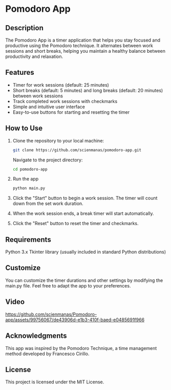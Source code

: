 # Pomodoro App
## Description

The Pomodoro App is a timer application that helps you stay focused and productive using the Pomodoro technique. It alternates between work sessions and short breaks, helping you maintain a healthy balance between productivity and relaxation.

## Features

- Timer for work sessions (default: 25 minutes)
- Short breaks (default: 5 minutes) and long breaks (default: 20 minutes) between work sessions
- Track completed work sessions with checkmarks
- Simple and intuitive user interface
- Easy-to-use buttons for starting and resetting the timer

## How to Use

1. Clone the repository to your local machine:

   ```bash
   git clone https://github.com/scienmanas/pomodoro-app.git
   ```
   Navigate to the project directory:
   ```bash
   cd pomodoro-app
   ```
2. Run the app
   ```bash
   python main.py
   ```
3. Click the "Start" button to begin a work session. The timer will count down from the set work duration.
4. When the work session ends, a break timer will start automatically.
5. Click the "Reset" button to reset the timer and checkmarks.

## Requirements
Python 3.x
Tkinter library (usually included in standard Python distributions)

## Customize
You can customize the timer durations and other settings by modifying the main.py file. Feel free to adapt the app to your preferences.

## Video 
https://github.com/scienmanas/Pomodoro-app/assets/99756067/de43906d-e1b3-410f-baed-e0485691f966

## Acknowledgments
This app was inspired by the Pomodoro Technique, a time management method developed by Francesco Cirillo.

## License
This project is licensed under the MIT License.



